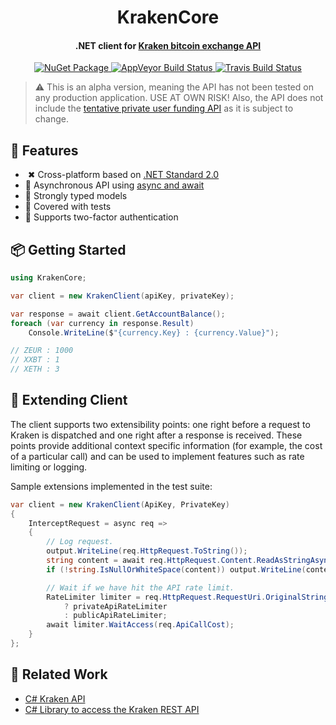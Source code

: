 <h1 align="center">KrakenCore</h1>

<h4 align="center">.NET client for <a href="https://www.kraken.com/">Kraken bitcoin exchange API</a></h4>

<p align="center">
    <a href="https://www.nuget.org/packages/KrakenCore">
        <img src="https://img.shields.io/nuget/vpre/KrakenCore.svg" alt="NuGet Package">
    </a>
    <a href="https://ci.appveyor.com/project/discosultan/krakencore">
        <img src="https://img.shields.io/appveyor/ci/discosultan/krakencore.svg?label=windows" alt="AppVeyor Build Status">
    </a>
    <a href="https://travis-ci.org/discosultan/KrakenCore">
        <img src="https://img.shields.io/travis/discosultan/KrakenCore.svg?label=unix" alt="Travis Build Status">
    </a>
</p>

> ⚠ This is an alpha version, meaning the API has not been tested on any production application. USE AT OWN RISK! Also, the API does not include the [tentative private user funding API](https://www.kraken.com/help/api#private-user-funding) as it is subject to change.

## 🎉 Features
- &nbsp;✖ Cross-platform based on [.NET Standard 2.0](https://docs.microsoft.com/en-us/dotnet/standard/net-standard)
- 🔁 Asynchronous API using [async and await](https://docs.microsoft.com/en-us/dotnet/csharp/async)
- 💪 Strongly typed models
- 🛂 Covered with tests
- 🔐 Supports two-factor authentication

## 📦 Getting Started

```csharp
using KrakenCore;
```

```csharp
var client = new KrakenClient(apiKey, privateKey);

var response = await client.GetAccountBalance();
foreach (var currency in response.Result)
    Console.WriteLine($"{currency.Key} : {currency.Value}");

// ZEUR : 1000
// XXBT : 1
// XETH : 3
```

## 🔧 Extending Client

The client supports two extensibility points: one right before a request to Kraken is dispatched and one right after a response is received. These points provide additional context specific information (for example, the cost of a particular call) and can be used to implement features such as rate limiting or logging.

Sample extensions implemented in the test suite:

```csharp
var client = new KrakenClient(ApiKey, PrivateKey)
{
    InterceptRequest = async req =>
    {
        // Log request.
        output.WriteLine(req.HttpRequest.ToString());
        string content = await req.HttpRequest.Content.ReadAsStringAsync();
        if (!string.IsNullOrWhiteSpace(content)) output.WriteLine(content);

        // Wait if we have hit the API rate limit.
        RateLimiter limiter = req.HttpRequest.RequestUri.OriginalString.Contains("/private/")
            ? privateApiRateLimiter
            : publicApiRateLimiter;
        await limiter.WaitAccess(req.ApiCallCost);
    }
};
```

## 🙏 Related Work

- [C# Kraken API](https://bitbucket.org/arrivets/krakenapi)
- [C# Library to access the Kraken REST API](https://github.com/trenki2/KrakenApi)
